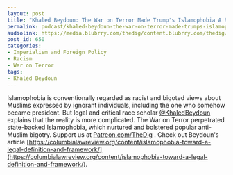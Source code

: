 ```yaml
---
layout: post
title: "Khaled Beydoun: The War on Terror Made Trump's Islamophobia A Reality"
permalink: podcast/khaled-beydoun-the-war-on-terror-made-trumps-islamophobia-a-reality/
audiolink: https://media.blubrry.com/thedig/content.blubrry.com/thedig/The_Dig_-_EP_51_-_Beydoun.mp3
post_id: 650
categories: 
- Imperialism and Foreign Policy
- Racism
- War on Terror
tags: 
- Khaled Beydoun
---
```


Islamophobia is conventionally regarded as racist and bigoted views about Muslims expressed by ignorant individuals, including the one who somehow became president. But legal and critical race scholar [@KhaledBeydoun](https://twitter.com/KhaledBeydoun) explains that the reality is more complicated. The War on Terror perpetrated state-backed Islamophobia, which nurtured and bolstered popular anti-Muslim bigotry. Support us at [Patreon.com/TheDig](http://www.patreon.com/TheDig) . Check out Beydoun's article [https://columbialawreview.org/content/islamophobia-toward-a-legal-definition-and-framework/](https://columbialawreview.org/content/islamophobia-toward-a-legal-definition-and-framework/).
